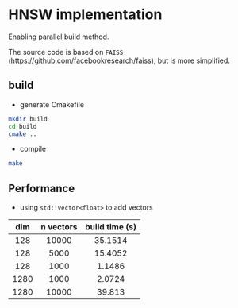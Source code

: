 # HNSW implementation

Enabling parallel build method. 

The source code is based on `FAISS` (<https://github.com/facebookresearch/faiss>), but is more simplified.

## build

* generate Cmakefile

``` bash
mkdir build
cd build
cmake ..
```

* compile

``` bash
make
```

## Performance

* using `std::vector<float>` to add vectors

| dim | n vectors | build time (s)|
|:---:|:---:|:---:|
|128|10000|35.1514|
|128|5000|15.4052|
|128|1000|1.1486|
|1280|1000|2.0724|
|1280|10000|39.813|